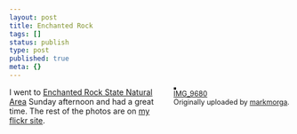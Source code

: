 ```yaml
---
layout: post
title: Enchanted Rock
tags: []
status: publish
type: post
published: true
meta: {}
---
```

<div style="float: right; margin-left: 10px; margin-bottom: 10px;">
 <a href="http://www.flickr.com/photos/markmorga/406458877/" title="photo sharing"><img src="http://farm1.static.flickr.com/138/406458877_3c531a2dcf_m.jpg" alt="" style="border: solid 2px #000000;" /></a>
 <br />
 <span style="font-size: 0.9em; margin-top: 0px;">
  <a href="http://www.flickr.com/photos/markmorga/406458877/">IMG_9680</a>
  <br />
  Originally uploaded by <a href="http://www.flickr.com/people/markmorga/">markmorga</a>.
 </span>
</div>
I went to <a href="http://www.tpwd.state.tx.us/spdest/findadest/parks/enchanted_rock/">Enchanted Rock State Natural Area</a> Sunday afternoon and had a great time.  The rest of the photos are on <a href="http://flickr.com/photos/markmorga/sets/72157594563127837/">my flickr site</a>.
<br clear="all" />
